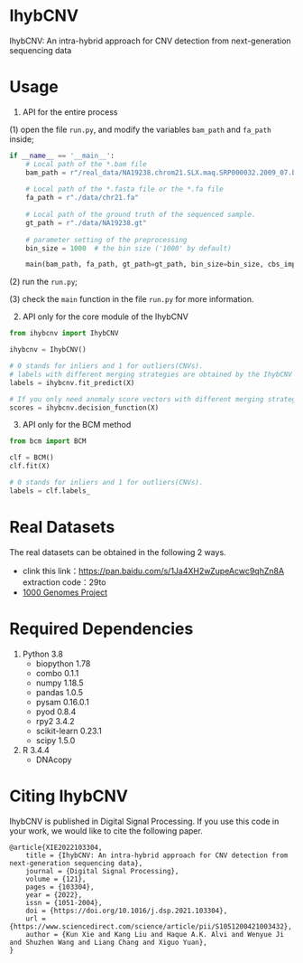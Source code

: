 # IhybCNV

IhybCNV: An intra-hybrid approach for CNV detection from next-generation sequencing data </br>

# Usage

1. API for the entire process

(1) open the file `run.py`, and modify the variables `bam_path` and `fa_path` inside;

```python
if __name__ == '__main__':
    # Local path of the *.bam file
    bam_path = r"/real_data/NA19238.chrom21.SLX.maq.SRP000032.2009_07.bam"
    
    # Local path of the *.fasta file or the *.fa file
    fa_path = r"./data/chr21.fa"
    
    # Local path of the ground truth of the sequenced sample.
    gt_path = r"./data/NA19238.gt"
    
    # parameter setting of the preprocessing
    bin_size = 1000  # the bin size ('1000' by default)

    main(bam_path, fa_path, gt_path=gt_path, bin_size=bin_size, cbs_imp='python')
```

   (2) run the `run.py`;

   (3) check the `main` function in the file `run.py` for more information.

2. API only for the core module of the IhybCNV

```python
from ihybcnv import IhybCNV

ihybcnv = IhybCNV()

# 0 stands for inliers and 1 for outliers(CNVs).
# labels with different merging strategies are obtained by the IhybCNV and the BCM method
labels = ihybcnv.fit_predict(X) 

# If you only need anomaly score vectors with different merging strategies.
scores = ihybcnv.decision_function(X)
```

3. API only for the BCM method

```python
from bcm import BCM

clf = BCM()
clf.fit(X)

# 0 stands for inliers and 1 for outliers(CNVs).
labels = clf.labels_

```

# Real Datasets

The real datasets can be obtained in the following 2 ways.

- clink this link：https://pan.baidu.com/s/1Ja4XH2wZupeAcwc9qhZn8A extraction code：29to
- [1000 Genomes Project](https://www.internationalgenome.org/)

# Required Dependencies

1. Python 3.8            
   - biopython     1.78
   - combo         0.1.1
   - numpy         1.18.5
   - pandas        1.0.5
   - pysam         0.16.0.1
   - pyod          0.8.4
   - rpy2          3.4.2
   - scikit-learn  0.23.1
   - scipy         1.5.0
2. R 3.4.4
   - DNAcopy

# Citing IhybCNV

IhybCNV is published in Digital Signal Processing. If you use this code in your work, we would like to cite the following paper.

```
@article{XIE2022103304,
	title = {IhybCNV: An intra-hybrid approach for CNV detection from next-generation sequencing data},
	journal = {Digital Signal Processing},
	volume = {121},
	pages = {103304},
	year = {2022},
	issn = {1051-2004},
	doi = {https://doi.org/10.1016/j.dsp.2021.103304},
	url = {https://www.sciencedirect.com/science/article/pii/S1051200421003432},
	author = {Kun Xie and Kang Liu and Haque A.K. Alvi and Wenyue Ji and Shuzhen Wang and Liang Chang and Xiguo Yuan},
}
```

